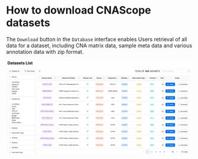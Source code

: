 # How to download CNAScope datasets



The ``Download`` button in the ``Database`` interface enables Users retrieval of all data for a dataset, including CNA matrix data, sample meta data and various annotation data with zip format.
 
<div align=center><img src="./DB_figures/dataset.png" width="1000"></div>

